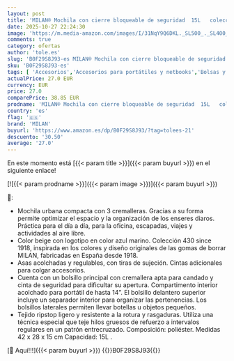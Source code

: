 ```yaml
---
layout: post
title: 'MILAN® Mochila con cierre bloqueable de seguridad  15L   colección 430 since 1918  beige'
date: 2025-10-27 22:24:30
image: 'https://m.media-amazon.com/images/I/31NqY9Q6DKL._SL500_._SL400_.jpg'
comments: true
category: ofertas
author: 'tole.es'
slug: 'B0F29S8J93-es MILAN® Mochila con cierre bloqueable de seguridad 15L...'
sku: 'B0F29S8J93-es'
tags: [ 'Accesorios','Accesorios para portátiles y netbooks','Bolsas y fundas para portátiles y netbooks','Informática','Mochilas para portátiles y netbooks','milan','mochila','🇪🇸', ]
actualPrice: 27.0 EUR
currency: EUR
price: 27.0
comparePrice: 38.85 EUR
prodname: 'MILAN® Mochila con cierre bloqueable de seguridad  15L   colección 430 since 1918  beige'
country: 'es'
flag: '🇪🇸'
brand: 'MILAN'
buyurl: 'https://www.amazon.es/dp/B0F29S8J93/?tag=tolees-21'
descuento: '30.50'
average: '27.0'
---
```


En este momento está [{{< param title >}}]({{< param buyurl >}}) en el siguiente enlace!

[![{{< param prodname >}}]({{< param image >}})]({{< param buyurl >}})

🔎:

- Mochila urbana compacta con 3 cremalleras. Gracias a su forma permite optimizar el espacio y la organización de los enseres diaros. Práctica para el día a día, para la oficina, escapadas, viajes y actividades al aire libre.
- Color beige con logotipo en color azul marino. Colección 430 since 1918, inspirada en los colores y diseño originales de las gomas de borrar MILAN, fabricadas en España desde 1918.
- Asas acolchadas y regulables, con tiras de sujeción. Cintas adicionales para colgar accesorios.
- Cuenta con un bolsillo principal con cremallera apta para candado y cinta de seguridad para dificultar su apertura. Compartimento interior acolchado para portátil de hasta 14”. El bolsillo delantero superior incluye un separador interior para organizar las pertenencias. Los bolsillos laterales permiten llevar botellas u objetos pequeños.
- Tejido ripstop ligero y resistente a la rotura y rasgaduras. Utiliza una técnica especial que teje hilos gruesos de refuerzo a intervalos regulares en un patrón entrecruzado. Composición: poliéster. Medidas 42 x 28 x 15 cm Capacidad: 15L .

[🛒 Aquí!!!]({{< param buyurl >}})
{{<world>}}B0F29S8J93{{</world>}}
